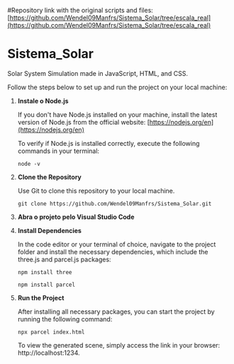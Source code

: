 #Repository link with the original scripts and files: [https://github.com/Wendel09Manfrs/Sistema_Solar/tree/escala_real](https://github.com/Wendel09Manfrs/Sistema_Solar/tree/escala_real)
# Sistema_Solar

Solar System Simulation made in JavaScript, HTML, and CSS.

Follow the steps below to set up and run the project on your local machine:

1. **Instale o Node.js**

   If you don't have Node.js installed on your machine, install the latest version of Node.js from the official website: [https://nodejs.org/en](https://nodejs.org/en)

   To verify if Node.js is installed correctly, execute the following commands in your terminal:
    ```shell
    node -v
    ```

2. **Clone the Repository**

   Use Git to clone this repository to your local machine.
   ```shell
   git clone https://github.com/Wendel09Manfrs/Sistema_Solar.git

3. **Abra o projeto pelo Visual Studio Code**

4. **Install Dependencies**

   In the code editor or your terminal of choice, navigate to the project folder and install the necessary dependencies, which include the three.js and parcel.js packages:
    ```shell
    npm install three
   ```
    ```shell
    npm install parcel
   ```

5. **Run the Project**

    After installing all necessary packages, you can start the project by running the following command:
     ```shell
     npx parcel index.html
     ```

   To view the generated scene, simply access the link in your browser: http://localhost:1234.


